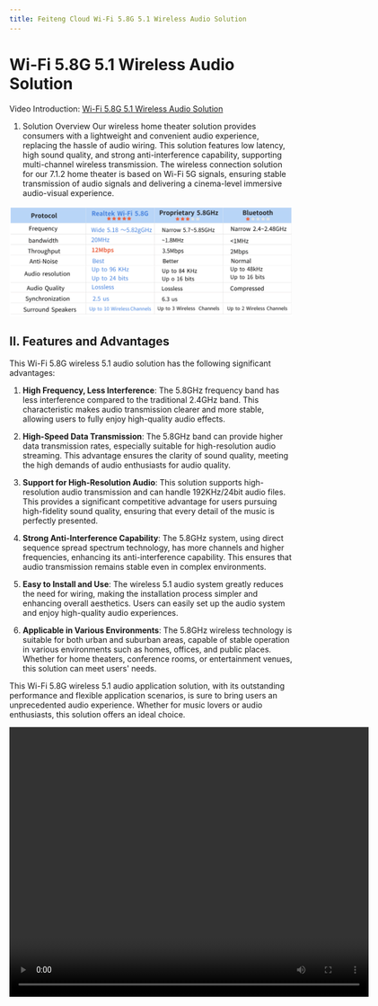 ```yaml
---
title: Feiteng Cloud Wi-Fi 5.8G 5.1 Wireless Audio Solution
---
```





# Wi-Fi 5.8G 5.1 Wireless Audio Solution




Video Introduction:
[Wi-Fi 5.8G 5.1 Wireless Audio Solution](../../assets/images/speaker/XU316-英文.mp4)




1. Solution Overview
Our wireless home theater solution provides consumers with a lightweight and convenient audio experience, replacing the hassle of audio wiring. This solution features low latency, high sound quality, and strong anti-interference capability, supporting multi-channel wireless transmission. The wireless connection solution for our 7.1.2 home theater is based on Wi-Fi 5G signals, ensuring stable transmission of audio signals and delivering a cinema-level immersive audio-visual experience.

![](../../assets/images/speaker/无线方案对比图.png)




## II. Features and Advantages




This Wi-Fi 5.8G wireless 5.1 audio solution has the following significant advantages:




1. **High Frequency, Less Interference**: The 5.8GHz frequency band has less interference compared to the traditional 2.4GHz band. This characteristic makes audio transmission clearer and more stable, allowing users to fully enjoy high-quality audio effects.




2. **High-Speed Data Transmission**: The 5.8GHz band can provide higher data transmission rates, especially suitable for high-resolution audio streaming. This advantage ensures the clarity of sound quality, meeting the high demands of audio enthusiasts for audio quality.




3. **Support for High-Resolution Audio**: This solution supports high-resolution audio transmission and can handle 192KHz/24bit audio files. This provides a significant competitive advantage for users pursuing high-fidelity sound quality, ensuring that every detail of the music is perfectly presented.




4. **Strong Anti-Interference Capability**: The 5.8GHz system, using direct sequence spread spectrum technology, has more channels and higher frequencies, enhancing its anti-interference capability. This ensures that audio transmission remains stable even in complex environments.




5. **Easy to Install and Use**: The wireless 5.1 audio system greatly reduces the need for wiring, making the installation process simpler and enhancing overall aesthetics. Users can easily set up the audio system and enjoy high-quality audio experiences.




6. **Applicable in Various Environments**: The 5.8GHz wireless technology is suitable for both urban and suburban areas, capable of stable operation in various environments such as homes, offices, and public places. Whether for home theaters, conference rooms, or entertainment venues, this solution can meet users' needs.




This Wi-Fi 5.8G wireless 5.1 audio application solution, with its outstanding performance and flexible application scenarios, is sure to bring users an unprecedented audio experience. Whether for music lovers or audio enthusiasts, this solution offers an ideal choice.




<video width="640" height="480" controls>
  <source src="../../assets/images/speaker/XU316-英文.mp4" type="video/mp4">
  Your browser does not support the video tag.
</video>